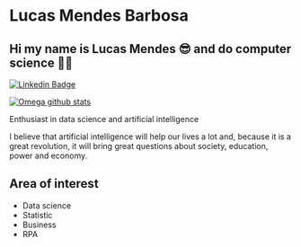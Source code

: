 # Lucas Mendes Barbosa


## Hi my name is Lucas Mendes 😎 and  do computer science 👨‍💻

[![Linkedin Badge](https://img.shields.io/badge/-Lucas%20Barbosa-4682B4?style=flat-square&logo=Linkedin&logoColor=white&link=https://www.linkedin.com/in/lucas-barbosa-7bba83199 )](https://www.linkedin.com/in/lucas-barbosa-7bba83199/) 

[![Omega github stats](https://github-readme-stats.vercel.app/api?username=Mendes1302&count_private=true&show_icons=true&include_all_commits=true)](https://github.com/anuraghazra/github-readme-stats)

Enthusiast in data science and artificial intelligence

I believe that artificial intelligence will help our lives a lot and, because it is a great revolution, it will bring great questions about society, education, power and economy.

## Area of interest

  * Data science
  * Statistic
  * Business
  * RPA
